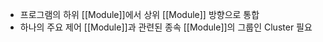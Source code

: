 - 프로그램의 하위 [[Module]]에서 상위 [[Module]] 방향으로 통합
- 하나의 주요 제어 [[Module]]과 관련된 종속 [[Module]]의 그룹인 Cluster 필요